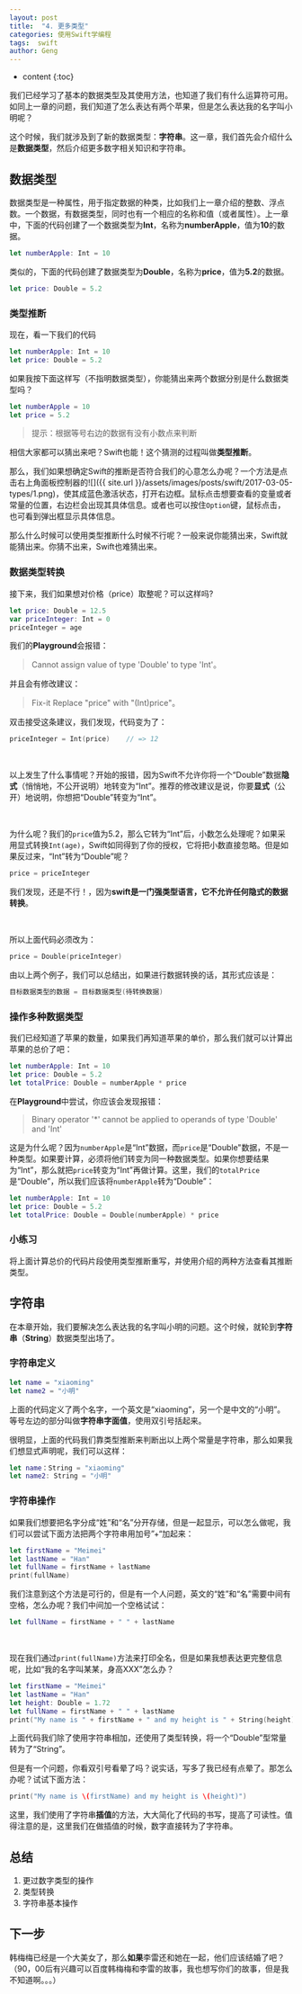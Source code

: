 ```yaml
---
layout: post
title:  "4. 更多类型"
categories: 使用Swift学编程
tags:  swift 
author: Geng
---
```


* content
{:toc}


我们已经学习了基本的数据类型及其使用方法，也知道了我们有什么运算符可用。如同上一章的问题，我们知道了怎么表达有两个苹果，但是怎么表达我的名字叫小明呢？

这个时候，我们就涉及到了新的数据类型：**字符串**。这一章，我们首先会介绍什么是**数据类型**，然后介绍更多数字相关知识和字符串。





## 数据类型
数据类型是一种属性，用于指定数据的种类，比如我们上一章介绍的整数、浮点数。一个数据，有数据类型，同时也有一个相应的名称和值（或者属性）。上一章中，下面的代码创建了一个数据类型为**Int**，名称为**numberApple**，值为**10**的数据。

```swift
let numberApple: Int = 10
```

类似的，下面的代码创建了数据类型为**Double**，名称为**price**，值为**5.2**的数据。

```swift
let price: Double = 5.2
```

### 类型推断
现在，看一下我们的代码
```swift
let numberApple: Int = 10
let price: Double = 5.2
```

如果我按下面这样写（不指明数据类型），你能猜出来两个数据分别是什么数据类型吗？
```swift
let numberApple = 10
let price = 5.2
```

> 提示：根据等号右边的数据有没有小数点来判断

相信大家都可以猜出来吧？Swift也能！这个猜测的过程叫做**类型推断**。

那么，我们如果想确定Swift的推断是否符合我们的心意怎么办呢？一个方法是点击右上角面板控制器的![]({{ site.url }}/assets/images/posts/swift/2017-03-05-types/1.png)，使其成蓝色激活状态，打开右边框。鼠标点击想要查看的变量或者常量的位置，右边栏会出现其具体信息。或者也可以按住`Option`键，鼠标点击，也可看到弹出框显示具体信息。

那么什么时候可以使用类型推断什么时候不行呢？一般来说你能猜出来，Swift就能猜出来。你猜不出来，Swift也难猜出来。

### 数据类型转换
接下来，我们如果想对价格（price）取整呢？可以这样吗?
```swift
let price: Double = 12.5
var priceInteger: Int = 0
priceInteger = age
```

我们的**Playground**会报错：
> Cannot assign value of type 'Double' to type 'Int'。

并且会有修改建议：
> Fix-it Replace "price" with "(Int)price"。

双击接受这条建议，我们发现，代码变为了：
```swift
priceInteger = Int(price)    // => 12
```

<br>

以上发生了什么事情呢？开始的报错，因为Swift不允许你将一个“Double”数据**隐式**（悄悄地，不公开说明）地转变为“Int”。推荐的修改建议是说，你要**显式**（公开）地说明，你想把“Double”转变为“Int”。

<br>

为什么呢？我们的`price`值为5.2，那么它转为“Int”后，小数怎么处理呢？如果采用显式转换`Int(age)`，Swift如同得到了你的授权，它将把小数直接忽略。但是如果反过来，“Int”转为“Double”呢？

```swift
price = priceInteger
```
我们发现，还是不行！，因为**swift是一门强类型语言，它不允许任何隐式的数据转换**。

<br>

所以上面代码必须改为：
```swift
price = Double(priceInteger)
```

由以上两个例子，我们可以总结出，如果进行数据转换的话，其形式应该是：
```swift
目标数据类型的数据 = 目标数据类型(待转换数据)
```

### 操作多种数据类型
我们已经知道了苹果的数量，如果我们再知道苹果的单价，那么我们就可以计算出苹果的总价了吧：
```swift
let numberApple: Int = 10
let price: Double = 5.2
let totalPrice: Double = numberApple * price
```

在**Playground**中尝试，你应该会发现报错：
> Binary operator '*' cannot be applied to operands of type 'Double' and 'Int'

这是为什么呢？因为`numberApple`是“Int”数据，而`price`是“Double"数据，不是一种类型。如果要计算，必须将他们转变为同一种数据类型。如果你想要结果为“Int”，那么就把`price`转变为“Int”再做计算。这里，我们的`totalPrice`是“Double”，所以我们应该将`numberApple`转为“Double”：

```swift
let numberApple: Int = 10
let price: Double = 5.2
let totalPrice: Double = Double(numberApple) * price
```

### 小练习
将上面计算总价的代码片段使用类型推断重写，并使用介绍的两种方法查看其推断类型。

## 字符串
在本章开始，我们要解决怎么表达我的名字叫小明的问题。这个时候，就轮到**字符串**（**String**）数据类型出场了。

### 字符串定义
```swift
let name = "xiaoming"
let name2 = "小明"
```

上面的代码定义了两个名字，一个英文是“xiaoming”，另一个是中文的“小明”。等号左边的部分叫做**字符串字面值**，使用双引号括起来。

很明显，上面的代码我们靠类型推断来判断出以上两个常量是字符串，那么如果我们想显式声明呢，我们可以这样：
```swift
let name：String = "xiaoming"
let name2: String = "小明"
```

### 字符串操作
如果我们想要把名字分成“姓”和“名”分开存储，但是一起显示，可以怎么做呢，我们可以尝试下面方法把两个字符串用加号”+“加起来：

```swift
let firstName = "Meimei"
let lastName = "Han"
let fullName = firstName + lastName
print(fullName)
```

我们注意到这个方法是可行的，但是有一个人问题，英文的“姓”和“名”需要中间有空格，怎么办呢？我们中间加一个空格试试：

```swift
let fullName = firstName + " " + lastName
```

<br>

现在我们通过`print(fullName)`方法来打印全名，但是如果我想表达更完整信息呢，比如“我的名字叫某某，身高XXX”怎么办？

```swift
let firstName = "Meimei"
let lastName = "Han"
let height: Double = 1.72
let fullName = firstName + " " + lastName
print("My name is " + firstName + " and my height is " + String(height))
```

上面代码我们除了使用字符串相加，还使用了类型转换，将一个“Double”型常量转为了“String”。

但是有一个问题，你看双引号看晕了吗？说实话，写多了我已经有点晕了。那怎么办呢？试试下面方法：

```swift
print("My name is \(firstName) and my height is \(height)")
```

这里，我们使用了字符串**插值**的方法，大大简化了代码的书写，提高了可读性。值得注意的是，这里我们在做插值的时候，数字直接转为了字符串。

## 总结
1. 更过数字类型的操作
2. 类型转换
3. 字符串基本操作

## 下一步
韩梅梅已经是一个大美女了，那么**如果**李雷还和她在一起，他们应该结婚了吧？（90，00后有兴趣可以百度韩梅梅和李雷的故事，我也想写你们的故事，但是我不知道啊。。。）
